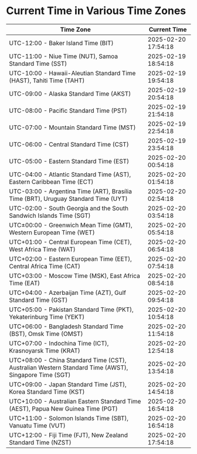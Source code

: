 # Current Time in Various Time Zones

| Time Zone | Current Time |
|-----------|--------------|
| UTC-12:00 - Baker Island Time (BIT) | 2025-02-20 17:54:18 |
| UTC-11:00 - Niue Time (NUT), Samoa Standard Time (SST) | 2025-02-19 18:54:18 |
| UTC-10:00 - Hawaii-Aleutian Standard Time (HAST), Tahiti Time (TAHT) | 2025-02-19 19:54:18 |
| UTC-09:00 - Alaska Standard Time (AKST) | 2025-02-19 20:54:18 |
| UTC-08:00 - Pacific Standard Time (PST) | 2025-02-19 21:54:18 |
| UTC-07:00 - Mountain Standard Time (MST) | 2025-02-19 22:54:18 |
| UTC-06:00 - Central Standard Time (CST) | 2025-02-19 23:54:18 |
| UTC-05:00 - Eastern Standard Time (EST) | 2025-02-20 00:54:18 |
| UTC-04:00 - Atlantic Standard Time (AST), Eastern Caribbean Time (ECT) | 2025-02-20 01:54:18 |
| UTC-03:00 - Argentina Time (ART), Brasília Time (BRT), Uruguay Standard Time (UYT) | 2025-02-20 02:54:18 |
| UTC-02:00 - South Georgia and the South Sandwich Islands Time (SGT) | 2025-02-20 03:54:18 |
| UTC±00:00 - Greenwich Mean Time (GMT), Western European Time (WET) | 2025-02-20 05:54:18 |
| UTC+01:00 - Central European Time (CET), West Africa Time (WAT) | 2025-02-20 06:54:18 |
| UTC+02:00 - Eastern European Time (EET), Central Africa Time (CAT) | 2025-02-20 07:54:18 |
| UTC+03:00 - Moscow Time (MSK), East Africa Time (EAT) | 2025-02-20 08:54:18 |
| UTC+04:00 - Azerbaijan Time (AZT), Gulf Standard Time (GST) | 2025-02-20 09:54:18 |
| UTC+05:00 - Pakistan Standard Time (PKT), Yekaterinburg Time (YEKT) | 2025-02-20 10:54:18 |
| UTC+06:00 - Bangladesh Standard Time (BST), Omsk Time (OMST) | 2025-02-20 11:54:18 |
| UTC+07:00 - Indochina Time (ICT), Krasnoyarsk Time (KRAT) | 2025-02-20 12:54:18 |
| UTC+08:00 - China Standard Time (CST), Australian Western Standard Time (AWST), Singapore Time (SGT) | 2025-02-20 13:54:18 |
| UTC+09:00 - Japan Standard Time (JST), Korea Standard Time (KST) | 2025-02-20 14:54:18 |
| UTC+10:00 - Australian Eastern Standard Time (AEST), Papua New Guinea Time (PGT) | 2025-02-20 16:54:18 |
| UTC+11:00 - Solomon Islands Time (SBT), Vanuatu Time (VUT) | 2025-02-20 16:54:18 |
| UTC+12:00 - Fiji Time (FJT), New Zealand Standard Time (NZST) | 2025-02-20 17:54:18 |

